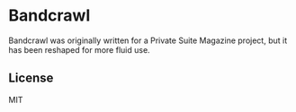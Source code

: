 # Bandcrawl

Bandcrawl was originally written for a Private Suite Magazine project, but it has been reshaped for more fluid use.

## License

MIT
